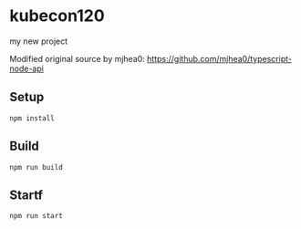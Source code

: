 # kubecon120

my new project

Modified original source by mjhea0: https://github.com/mjhea0/typescript-node-api

## Setup

`npm install`

## Build

`npm run build`

## Startf

`npm run start`
